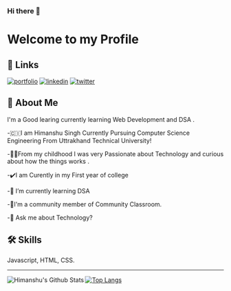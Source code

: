 ### Hi there 👋
# Welcome to my Profile
## 🔗 Links
[![portfolio](https://img.shields.io/badge/my_portfolio-000?style=for-the-badge&logo=ko-fi&logoColor=white)](https://himanshusingh.me/)
[![linkedin](https://img.shields.io/badge/linkedin-0A66C2?style=for-the-badge&logo=linkedin&logoColor=white)](https://www.linkedin.com/in/himanshu-singh-692403202/)
[![twitter](https://img.shields.io/badge/twitter-1DA1F2?style=for-the-badge&logo=twitter&logoColor=white)](https://twitter.com/Himanxu31)

## 🚀 About Me
I'm a Good learing currently learning Web Development and DSA .

-🇨🇮I am Himanshu Singh Currently Pursuing Computer Science Engineering From Uttrakhand Technical University!


-👨‍💻From my childhood I was very Passionate about Technology and curious about how the things works .

-✔️I am Curently in my First year of college

-🌱 I’m currently learning DSA 

-🤖I'm a community member of Community Classroom.

-💬 Ask me about Technology?

## 🛠 Skills
Javascript, HTML, CSS.

---
<img align="left" alt="Himanshu's Github Stats" src="https://github-readme-stats.vercel.app/api?username=Himanxu1&show_icons=true&hide_border=true&theme=dracula" />



[![Top Langs](https://github-readme-stats.vercel.app/api/top-langs/?username=Himanxu1&layout=compact)](https://github.com/Himanxu1/github-readme-stats)

<!--
**Himanxu1/Himanxu1** is a ✨ _special_ ✨ repository because its `README.md` (this file) appears on your GitHub profile.

Here are some ideas to get you started:

- 🔭 I’m currently working on ...
- 🌱 I’m currently learning ...
- 👯 I’m looking to collaborate on ...
- 🤔 I’m looking for help with ...
- 💬 Ask me about ...
- 📫 How to reach me: ...
- 😄 Pronouns: ...
- ⚡ Fun fact: ...
-->
